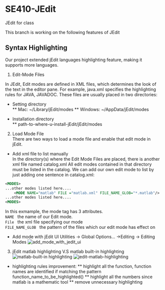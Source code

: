 # SE410-JEdit
JEdit for class

This branch is working on the following features of JEdit 
## Syntax Highlighting 
Our project extended jEdit languages highlighting feature, making it supports more languages. 

1. Edit-Mode Files <br />

In JEdit, Edit modes are defined in XML files, which determines the look of the text in the editor pane.
For example, java.xml specifies the highlighting rules for JAVA, JAVADOC. 
These files are usually placed in two directories:

* Setting directory <br />
** Mac:     ~/Library/jEdit/modes
** Windows: ~/AppData/jEdit/modes 

* Installation directory <br />
** path-to-where-u-install-jEdit/jEdit/modes

2. Load Mode File <br />
There are two ways to load a mode file and enable that edit mode in jEdit. 
* Add xml file to list manually<br />
In the directory(s) where the Edit Mode Files are placed, there is another xml file named catalog.xml
All edit modes contained in that directory must be listed in the catalog. We can add our own edit mode 
to list by just adding one sentence in catalog.xml:

```xml
<MODES>
...other modes listed here....
    <MODE NAME="matlab" FILE ="matlab.xml" FILE_NAME_GLOB="*.matlab"/>
...other modes listed here....
<MODES>
```
In this exmample, the mode tag has 3 attributes. <br />
```NAME ```  the name of our Edit mode. <br />
```File ``` the xml file specifying our mode <br />
```FILE_NAME_GLOB ``` the pattern of the files which our edit mode has effect on <br />

* Add mode with jEdit UI
Utilities -> Global Options... ->Editing -> Editing Modes 
![add_mode_with_jedit_ui](https://github.com/nickflurry/SE410-JEdit/blob/twig-jin/screenshot/addmode.PNG)

3. jEdit matlab highlighting V.S matlab built-in highlighting
![matlab-built-in highlighting](https://github.com/nickflurry/SE410-JEdit/blob/twig-jin/screenshot/originalhilighting.PNG)
![jedit-matlab-highlighting](https://github.com/nickflurry/SE410-JEdit/blob/twig-jin/screenshot/matlabhighlighting.PNG)

* highlighting rules improvement: 
** highlight all the function, function names are identified if matching the pattern function_name_to_be_highlighted()
** highlight all the numbers since matlab is a mathematic tool
** remove unnecessary highlighting
